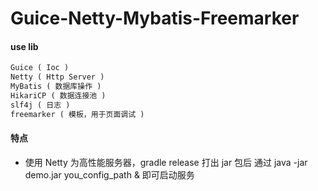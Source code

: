 # Guice-Netty-Mybatis-Freemarker

#### use lib
``` html
Guice ( Ioc )
Netty ( Http Server )
MyBatis ( 数据库操作 )
HikariCP ( 数据连接池 )
slf4j ( 日志 )
freemarker ( 模板，用于页面调试 )
```

#### 特点

* 使用 Netty 为高性能服务器，gradle release 打出 jar 包后
通过 java -jar demo.jar you_config_path & 即可启动服务
